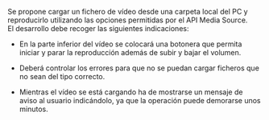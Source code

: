Se propone cargar un fichero de vídeo desde una carpeta local del PC y reproducirlo utilizando las opciones permitidas por el API Media Source.  
El desarrollo debe recoger las siguientes indicaciones:  

 - En la parte inferior del vídeo se colocará una botonera que permita iniciar y parar la reproducción además de subir y bajar el volumen. 

 - Deberá controlar los errores para que no se puedan cargar ficheros que no sean del tipo correcto. 

 - Mientras el vídeo se está cargando ha de mostrarse un mensaje de aviso al usuario indicándolo, ya que la operación puede demorarse unos minutos.
